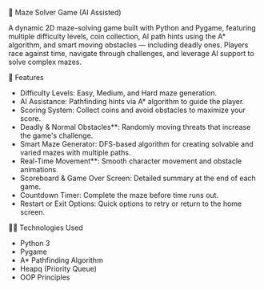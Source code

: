🧠 Maze Solver Game (AI Assisted)

A dynamic 2D maze-solving game built with Python and Pygame, featuring multiple difficulty levels, coin collection, AI path hints using the A* algorithm, and smart moving obstacles — including deadly ones. Players race against time, navigate through challenges, and leverage AI support to solve complex mazes.

🚀 Features

-  Difficulty Levels: Easy, Medium, and Hard maze generation.
- AI Assistance: Pathfinding hints via A\* algorithm to guide the player.
- Scoring System: Collect coins and avoid obstacles to maximize your score.
- Deadly & Normal Obstacles**: Randomly moving threats that increase the game's challenge.
- Smart Maze Generator: DFS-based algorithm for creating solvable and varied mazes with multiple paths.
- Real-Time Movement**: Smooth character movement and obstacle animations.
- Scoreboard & Game Over Screen: Detailed summary at the end of each game.
- Countdown Timer: Complete the maze before time runs out.
- Restart or Exit Options: Quick options to retry or return to the home screen.

🧑‍💻 Technologies Used

- Python 3
- Pygame
- A* Pathfinding Algorithm
- Heapq (Priority Queue)
- OOP Principles



